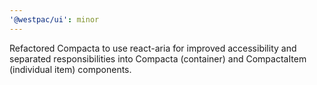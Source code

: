 ```yaml
---
'@westpac/ui': minor
---
```


Refactored Compacta to use react-aria for improved accessibility and separated responsibilities into Compacta (container) and CompactaItem (individual item) components.
